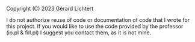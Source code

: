 Copyright (C) 2023 Gérard Lichtert

I do not authorize reuse of code or documentation of code that I wrote for this project.
If you would like to use the code provided by the professor (io.pl & fill.pl) I suggest you contact them, as it is not mine.
